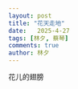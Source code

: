 ```yaml
---
layout: post
title: "花天走地"
date:   2025-4-27
tags: [林夕, 蔡琴]
comments: true
author: 林夕
---
```

花儿的翅膀
